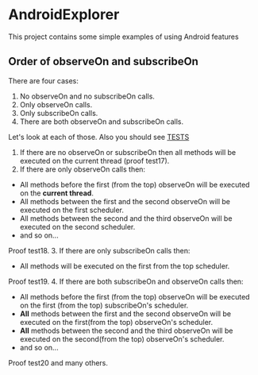 # AndroidExplorer
This project contains some simple examples of using Android features

## Order of observeOn and subscribeOn

There are four cases:

1. No observeOn and no subscribeOn calls.
2. Only observeOn calls.
3. Only subscribeOn calls.
4. There are both observeOn and subscribeOn calls.

Let's look at each of those. Also you should see [TESTS](app/src/test/java/com/github/guliash/androidexplorer/RxOrderTest.java)

1. If there are no observeOn or subscribeOn then all methods will be executed on the current thread (proof test17).
2. If there are only observeOn calls then:
  * All methods before the first (from the top) observeOn will be executed on the **current thread**.
  * All methods between the first and the second observeOn will be executed on the first scheduler.
  * All methods between the second and the third observeOn will be executed on the second scheduler.
  * and so on...
  
  Proof test18.
3. If there are only subscribeOn calls then:
  * All methods will be executed on the first from the top scheduler.
  
  Proof test19.
4. If there are both subscribeOn and observeOn calls then:
  * All methods before the first (from the top) observeOn will be executed on the first (from the top) subscribeOn's scheduler.
  * **All** methods between the first and the second observeOn will be executed on the first(from the top) observeOn's scheduler.
  * **All** methods between the second and the third observeOn will be executed on the second(from the top) observeOn's scheduler.
  * and so on...
  
  Proof test20 and many others.
